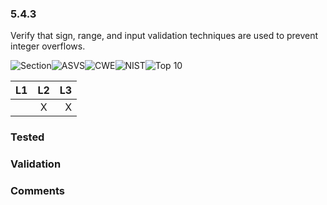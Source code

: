 ### 5.4.3 
Verify that sign, range, and input validation techniques are used to prevent integer overflows.

![Section](https://img.shields.io/badge/V5-green.svg)![ASVS](https://img.shields.io/badge/ASVS-5.4.3-blue.svg)![CWE](https://img.shields.io/badge/CWE--red.svg)![NIST](https://img.shields.io/badge/NIST--important.svg)![Top 10](https://img.shields.io/badge/--lightgray.svg)

| L1| L2| L3|
| --|:--:|-:|
|  | X | X |

### Tested

### Validation

### Comments

        